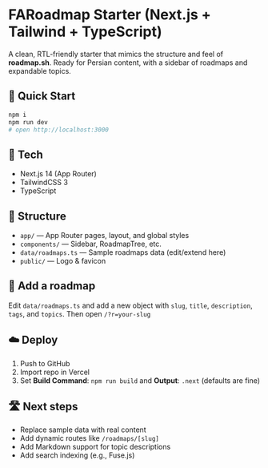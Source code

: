 # FARoadmap Starter (Next.js + Tailwind + TypeScript)

A clean, RTL-friendly starter that mimics the structure and feel of **roadmap.sh**.
Ready for Persian content, with a sidebar of roadmaps and expandable topics.

## 🚀 Quick Start

```bash
npm i
npm run dev
# open http://localhost:3000
```

## 🧩 Tech
- Next.js 14 (App Router)
- TailwindCSS 3
- TypeScript

## 📁 Structure
- `app/` — App Router pages, layout, and global styles
- `components/` — Sidebar, RoadmapTree, etc.
- `data/roadmaps.ts` — Sample roadmaps data (edit/extend here)
- `public/` — Logo & favicon

## 📝 Add a roadmap
Edit `data/roadmaps.ts` and add a new object with `slug`, `title`, `description`, `tags`, and `topics`.
Then open `/?r=your-slug`

## ☁️ Deploy
1. Push to GitHub
2. Import repo in Vercel
3. Set **Build Command**: `npm run build` and **Output**: `.next` (defaults are fine)

## 🛣️ Next steps
- Replace sample data with real content
- Add dynamic routes like `/roadmaps/[slug]`
- Add Markdown support for topic descriptions
- Add search indexing (e.g., Fuse.js)
